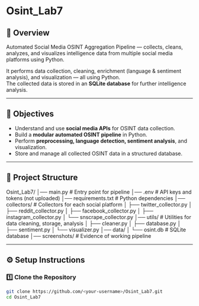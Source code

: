# Osint_Lab7
## 📖 Overview
Automated Social Media OSINT Aggregation Pipeline — collects, cleans, analyzes, and visualizes intelligence data from multiple social media platforms using Python.

It performs data collection, cleaning, enrichment (language & sentiment analysis), and visualization — all using Python.  
The collected data is stored in an **SQLite database** for further intelligence analysis.

---

## 🎯 Objectives
- Understand and use **social media APIs** for OSINT data collection.
- Build a **modular automated OSINT pipeline** in Python.
- Perform **preprocessing, language detection, sentiment analysis**, and visualization.
- Store and manage all collected OSINT data in a structured database.

---

## 🧩 Project Structure
Osint_Lab7/
│── main.py # Entry point for pipeline
│── .env # API keys and tokens (not uploaded)
│── requirements.txt # Python dependencies
│── collectors/ # Collectors for each social platform
│ ├── twitter_collector.py
│ ├── reddit_collector.py
│ ├── facebook_collector.py
│ ├── instagram_collector.py
│ └── snscrape_collector.py
│── utils/ # Utilities for data cleaning, storage, analysis
│ ├── cleaner.py
│ ├── database.py
│ ├── sentiment.py
│ └── visualizer.py
│── data/
│ └── osint.db # SQLite database
│── screenshots/ # Evidence of working pipeline

---

## ⚙️ Setup Instructions

### 1️⃣ Clone the Repository
```bash
git clone https://github.com/<your-username>/Osint_Lab7.git
cd Osint_Lab7


